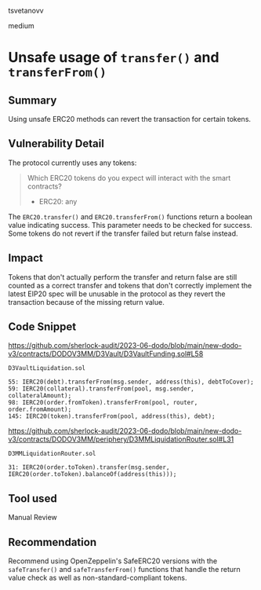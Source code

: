 tsvetanovv

medium

# Unsafe usage of `transfer()` and `transferFrom()`

## Summary

Using unsafe ERC20 methods can revert the transaction for certain tokens.

## Vulnerability Detail

The protocol currently uses any tokens:

> Which ERC20 tokens do you expect will interact with the smart contracts?
> - ERC20: any

The `ERC20.transfer()` and `ERC20.transferFrom()` functions return a boolean value indicating success. This parameter needs to be checked for success. Some tokens do not revert if the transfer failed but return false instead.

## Impact

Tokens that don't actually perform the transfer and return false are still counted as a correct transfer and tokens that don't correctly implement the latest EIP20 spec will be unusable in the protocol as they revert the transaction because of the missing return value.

## Code Snippet
https://github.com/sherlock-audit/2023-06-dodo/blob/main/new-dodo-v3/contracts/DODOV3MM/D3Vault/D3VaultFunding.sol#L58
```solidity
D3VaultLiquidation.sol

55: IERC20(debt).transferFrom(msg.sender, address(this), debtToCover);
59: IERC20(collateral).transferFrom(pool, msg.sender, collateralAmount);
98: IERC20(order.fromToken).transferFrom(pool, router, order.fromAmount);
145: IERC20(token).transferFrom(pool, address(this), debt);
```

https://github.com/sherlock-audit/2023-06-dodo/blob/main/new-dodo-v3/contracts/DODOV3MM/periphery/D3MMLiquidationRouter.sol#L31
```solidity
D3MMLiquidationRouter.sol

31: IERC20(order.toToken).transfer(msg.sender, IERC20(order.toToken).balanceOf(address(this)));
```
## Tool used

Manual Review

## Recommendation

Recommend using OpenZeppelin's SafeERC20 versions with the `safeTransfer()` and `safeTransferFrom()` functions that handle the return value check as well as non-standard-compliant tokens.